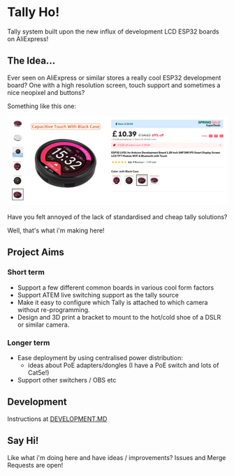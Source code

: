 # Tally Ho!

Tally system built upon the new influx of development LCD ESP32 boards on AliExpress!

## The Idea...

Ever seen on AliExpress or similar stores a really cool ESP32 development board? One with a high resolution screen, touch support and sometimes a nice neopixel and buttons?

Something like this one:

<img src="docs/images/listing.png" alt="ESP32 Dev Board on AliExpress" width="900"/>

Have you felt annoyed of the lack of standardised and cheap tally solutions?

Well, that's what i'm making here!

## Project Aims

### Short term
* Support a few different common boards in various cool form factors
* Support ATEM live switching support as the tally source
* Make it easy to configure which Tally is attached to which camera without re-programming.
* Design and 3D print a bracket to mount to the hot/cold shoe of a DSLR or similar camera.

### Longer term
* Ease deployment by using centralised power distribution:
    * ideas about PoE adapters/dongles (I have a PoE switch and lots of Cat5e!)
* Support other switchers / OBS etc


## Development

Instructions at [DEVELOPMENT.MD](DEVELOPMENT.MD)

## Say Hi!

Like what i'm doing here and have ideas / improvements? Issues and Merge Requests are open!
